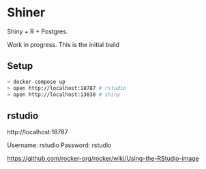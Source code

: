 # Shiner

Shiny + R + Postgres.

Work in progress.  This is the initial build


## Setup



```bash
> docker-compose up
> open http://localhost:18787 # rstudio
> open http://localhost:13838 # shiny
```

## rstudio

http://localhost:18787

Username: rstudio
Password: rstudio


https://github.com/rocker-org/rocker/wiki/Using-the-RStudio-image
